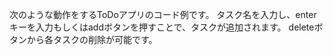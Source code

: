 次のような動作をするToDoアプリのコード例です。 
タスク名を入力し、enterキーを入力もしくはaddボタンを押すことで、タスクが追加されます。 
deleteボタンから各タスクの削除が可能です。